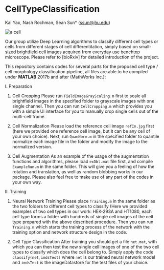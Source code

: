 # CellTypeClassification
Kai Yao, Nash Rochman, Sean Sun*
(ssun@jhu.edu)

<img src="https://github.com/sxslabjhu/CellTypeClassification/blob/master/CellNormalization/refIm.jpg" alt="a cell"/>

Our group utilize Deep Learning algorithms to classify different cell types or cells from different stages of cell differentitation, simply based on small-sized brightfield cell images acquired from everyday use benchtop microscope. Please refer to [bioRxiv] for detailed introduction of the project.

This repository contains codes for several parts for the proposed cell type / cell morphology classification pipeline, all files are able to be compiled under **MATLAB** 2017b and after (MathWorks Inc.):

I. Preparation

1. Cell Cropping
      Please run ```FieldImageGrayScaling.m``` first to scale all brightfield images in the specified folder to grayscale images with one single channel. Then you can run ```CellCropping.m``` which provides you with a simple UI interface for you to manually crop single cells out of the multi-cell frame.
      
2. Cell Normalization
      Please load the reference cell image ```refIm.jpg``` first (here we provided one reference cell image, but it can be any cell of your own choice). Next, run ```QuanNorm.m``` in the specified folder to quantile normalize each image file in the folder and modify the image to the normalized version.
      
3. Cell Augmentation 
      As an example of the usage of the augmentation functions and algorithms, please load ```exDbl.mat``` file first, and compile ```ExampleRun.m``` in the same folder. This will give you a feeling of how the rotation and translation, as well as random blobbing works in our package. Please also feel free to make use of any part of the codes in your own way.
      
II. Training
1. Neural Network Training
      Please place ```Training.m``` in the same folder as the two folders to different cell types to classify (Here we provided examples of two cell types in our work: HEK-293A and HT1080, each cell type forms a folder with hundreds of single cell images of the cell type prepared with the above described procedure. Then you can run ```Training.m``` which starts the training process of the network with the training option and network structure design in the code.
      
2. Cell Type Classification
      After training you should get a file ```net.mat```, with which you can then test the new single cell images of one of the two cell types to classify which does the cell belong to. Simply apply the code ```classify(net,imdsTest)``` where ```net``` is our trained neural network model and ```imdsTest``` is the imageDatastore for the test files of your choice.
